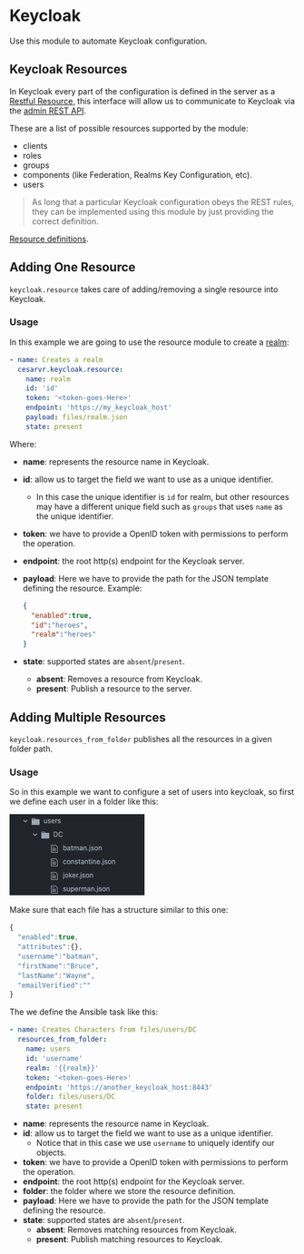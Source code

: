 # Keycloak

Use this module to automate Keycloak configuration.


## Keycloak Resources

In Keycloak every part of the configuration is defined in the server as a [Restful Resource](https://en.wikipedia.org/wiki/Representational_state_transfer), this interface will allow us to communicate to Keycloak via the [admin REST API](https://access.redhat.com/webassets/avalon/d/red-hat-single-sign-on/version-7.0.0/restapi/). 


These are a list of possible resources supported by the module: 

- clients
- roles
- groups
- components (like Federation, Realms Key Configuration, etc).
- users

> As long that a particular Keycloak configuration obeys the REST rules, they can be implemented using this module by just providing the correct definition.

[Resource definitions](https://github.com/cesarvr/keycloak-ansible-hello-world/tree/main/files).



## Adding One Resource

``keycloak.resource`` takes care of adding/removing a single resource into Keycloak.


### Usage
In this example we are going to use the resource module to create a [realm](https://access.redhat.com/documentation/en-us/red_hat_single_sign-on/7.2/html/getting_started_guide/creating_a_realm_and_user):

```yml
- name: Creates a realm
  cesarvr.keycloak.resource:
    name: realm
    id: 'id'
    token: '<token-goes-Here>'
    endpoint: 'https://my_keycloak_host'
    payload: files/realm.json
    state: present    
```

Where:

- **name**: represents the resource name in Keycloak.
- **id**: allow us to target the field we want to use as a unique identifier.
  - In this case the unique identifier is ``id`` for realm, but other resources may have a different unique field such as ``groups`` that uses ``name`` as the unique identifier.
- **token**: we have to provide a OpenID token with permissions to perform the operation.
- **endpoint**: the root http(s) endpoint for the Keycloak server.
- **payload**: Here we have to provide the path for the JSON template defining the resource. Example:

  ```json
  {
    "enabled":true,
    "id":"heroes",
    "realm":"heroes"
  }
  ```
- **state**: supported states are ``absent``/``present``.
   - **absent**: Removes a resource from Keycloak.
   - **present**: Publish a resource to the server.


## Adding Multiple Resources

``keycloak.resources_from_folder`` publishes all the resources in a given folder path.

### Usage
So in this example we want to configure a set of users into keycloak, so first we define each user in a folder like this:

![](https://github.com/cesarvr/keycloak-ansible-module/blob/main/docs/from_folder.png?raw=true)

Make sure that each file has a structure similar to this one:
```js
{
  "enabled":true,
  "attributes":{},
  "username":"batman",
  "firstName":"Bruce",
  "lastName":"Wayne",
  "emailVerified":""
}
```

The we define the Ansible task like this: 

```yml
- name: Creates Characters from files/users/DC
  resources_from_folder:
    name: users
    id: 'username'
    realm: '{{realm}}'
    token: '<token-goes-Here>'
    endpoint: 'https://another_keycloak_host:8443'
    folder: files/users/DC
    state: present
```

- **name**: represents the resource name in Keycloak.
- **id**: allow us to target the field we want to use as a unique identifier.
  -  Notice that in this case we use ``username`` to uniquely identify our objects.
- **token**: we have to provide a OpenID token with permissions to perform the operation.
- **endpoint**: the root http(s) endpoint for the Keycloak server.
- **folder**: the folder where we store the resource definition. 
- **payload**: Here we have to provide the path for the JSON template defining the resource.
- **state**: supported states are ``absent``/``present``.
   - **absent**: Removes matching resources from Keycloak.
   - **present**: Publish matching resources to Keycloak.
